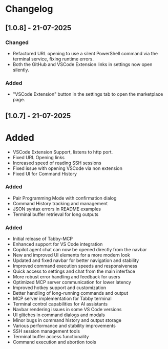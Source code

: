 # Changelog

## [1.0.8] - 21-07-2025

### Changed
- Refactored URL opening to use a silent PowerShell command via the terminal service, fixing runtime errors.
- Both the GitHub and VSCode Extension links in settings now open silently.

### Added
- "VSCode Extension" button in the settings tab to open the marketplace page.

## [1.0.7] - 21-07-2025

# Added
- VSCode Extension Support, listens to http port. 
- Fixed URL Opening links
- Increased speed of reading SSH sessions
- Fixed issue with opening VSCode via non extension
- Fixed UI for Command History

### Added
- Pair Programming Mode with confirmation dialog
- Command History tracking and management
- JSON syntax errors in README examples
- Terminal buffer retrieval for long outputs

### Added
- Initial release of Tabby-MCP
- Enhanced support for VS Code integration
- Copilot agent chat can now be opened directly from the navbar
- New and improved UI elements for a more modern look
- Updated and fixed navbar for better navigation and stability
- Improved command execution speeds and responsiveness
- Quick access to settings and chat from the main interface
- More robust error handling and feedback for users
- Optimized MCP server communication for lower latency
- Improved hotkey support and customization
- Better handling of long-running commands and output
- MCP server implementation for Tabby terminal
- Terminal control capabilities for AI assistants
- Navbar rendering issues in some VS Code versions
- UI glitches in command dialogs and modals
- Minor bugs in command history and output storage
- Various performance and stability improvements
- SSH session management tools
- Terminal buffer access functionality
- Command execution and abortion tools
